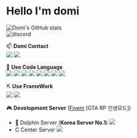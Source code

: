 # Hello I'm **domi**

<!--
**qazplm5602/qazplm5602** is a ✨ _special_ ✨ repository because its `README.md` (this file) appears on your GitHub profile.

Here are some ideas to get you started:

- 🔭 I’m currently working on ...
- 🌱 I’m currently learning ...
- 👯 I’m looking to collaborate on ...
- 🤔 I’m looking for help with ...
- 💬 Ask me about ...
- 📫 How to reach me: ...
- 😄 Pronouns: ...
- ⚡ Fun fact: ...
-->

![Domi's GitHub stats](https://github-readme-stats.vercel.app/api?username=qazplm5602&show_icons=true&theme=blue-green)
</br>
![discord](https://discord.c99.nl/widget/theme-1/433605377209139206.png)

📫 **Domi Contact** </br>
<a href="http://domi.kr/" target="_blank"><img src="https://img.shields.io/badge/domiSite-ABF200?style=flat-square&logo=HomeAdvisor&logoColor=000"/></a>
<img src="https://img.shields.io/badge/%EB%8F%84%EB%AF%B8%235555-5865F2?style=flat-square&logo=Discord&logoColor=FFF"/>

🔧 **Use Code Language** </br>
<img src="https://img.shields.io/badge/Lua-2C2D72?style=flat-square&logo=Lua&logoColor=white"/>
<img src="https://img.shields.io/badge/HTML-E34F26?style=flat-square&logo=HTML5&logoColor=white"/>
<img src="https://img.shields.io/badge/CSS-1572B6?style=flat-square&logo=CSS3&logoColor=white"/>
<img src="https://img.shields.io/badge/JavaScript-F7DF1E?style=flat-square&logo=JavaScript&logoColor=black"/>
<img src="https://img.shields.io/badge/TypeScript-3178C6?style=flat-square&logo=TypeScript&logoColor=white"/>
<img src="https://img.shields.io/badge/Node.js-339933?style=flat-square&logo=Node.js&logoColor=white"/>
<img src="https://img.shields.io/badge/MySQL-4479A1?style=flat-square&logo=MySQL&logoColor=white"/>
<img src="https://img.shields.io/badge/PHP-777BB4?style=flat-square&logo=php&logoColor=white"/>

⛏️ **Use FrameWork** </br>
<img src="https://img.shields.io/badge/Electron-47848F?style=flat-square&logo=Electron&logoColor=white"/>
<img src="https://img.shields.io/badge/Vue.js-4FC08D?style=flat-square&logo=Vue.js&logoColor=white"/>

🎮 **Development Server** ([Fivem](https://fivem.net/) [GTA RP 인생모드]) </br>
- 🐬 Dolphin Server (__**Korea Server No.1**__) <a href="https://discord.gg/dolp" target="_blank"><img src="https://img.shields.io/badge/Dolphin Discord-5865F2?style=flat-square&logo=Discord&logoColor=FFF"/></a>
- C Center Server <a href="https://discord.gg/cen" target="_blank"><img src="https://img.shields.io/badge/Center Discord-5865F2?style=flat-square&logo=Discord&logoColor=FFF"/></a>
